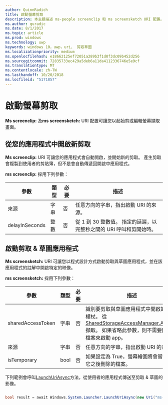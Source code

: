 ```yaml
---
author: QuinnRadich
title: 啟動螢幕剪取
description: 本主題描述 ms-people screenclip 和 ms screensketch URI 配置。 您的應用程式可以使用這些 URI 配置啟動剪取與草圖應用程式或開啟新剪取。
ms.author: quradic
ms.date: 8/1/2017
ms.topic: article
ms.prod: windows
ms.technology: uwp
keywords: windows 10，uwp，uri、 剪取草圖
ms.localizationpriority: medium
ms.openlocfilehash: e18662125ef72051a289b3f1d0f3dc09b452d256
ms.sourcegitcommit: 72835733ec429a5deb6a11da4112336746e5e9cf
ms.translationtype: MT
ms.contentlocale: zh-TW
ms.lasthandoff: 10/20/2018
ms.locfileid: "5171857"
---
```

# <a name="launch-screen-snipping"></a>啟動螢幕剪取

**Ms screenclip:** 及**ms screensketch:** URI 配置可讓您以起始剪或編輯螢幕擷取畫面。

## <a name="open-a-new-snip-from-your-app"></a>從您的應用程式中開啟新剪取

**Ms screenclip:** URI 可讓您的應用程式會自動開啟，並開始新的剪取。 產生剪取會複製到使用者的剪貼簿，但不是會自動傳遞回開啟中應用程式。

**ms screenclip:** 採用下列參數：

| 參數 | 類型 | 必要 | 描述 |
| --- | --- | --- | --- |
| 來源 | 字串 | 否 | 任意方向的字串，指出啟動 URI 的來源。 |
| delayInSeconds | 整數 | 否 | 從 1 到 30 整數值。 指定的延遲，以完整秒之間的 URI 呼叫和剪開始時。 |

## <a name="launching-the-snip--sketch-app"></a>啟動剪取 & 草圖應用程式

**Ms screensketch:** URI 可讓您以程式設計方式啟動剪取與草圖應用程式，並在該應用程式的註解中開啟特定的映像。

**ms screensketch:** 採用下列參數：

| 參數 | 類型 | 必要 | 描述 |
| --- | --- | --- | --- |
| sharedAccessToken | 字串 | 否 | 識別要剪取與草圖應用程式中開啟的檔案權杖。 從[SharedStorageAccessManager.AddFile](https://docs.microsoft.com/uwp/api/windows.applicationmodel.datatransfer.sharedstorageaccessmanager.addfile)擷取。 如果省略此參數，則不需要開啟的檔案來啟動 app。 |
| 來源 | 字串 | 否 | 任意方向的字串，指出啟動 URI 的來源。 |
| isTemporary | bool | 否 | 如果設定為 True，螢幕繪圖將會嘗試開啟它之後刪除的檔案。 |

下列範例會呼叫[LaunchUriAsync](https://docs.microsoft.com/uwp/api/Windows.System.Launcher#Windows_System_Launcher_LaunchUriAsync_Windows_Foundation_Uri_)方法，從使用者的應用程式傳送至剪取 & 草圖的影像。

```csharp

bool result = await Windows.System.Launcher.LaunchUriAsync(new Uri("ms-screensketch:edit?source=MyApp&isTemporary=false&sharedAccessToken=2C37ADDA-B054-40B5-8B38-11CED1E1A2D"));

```